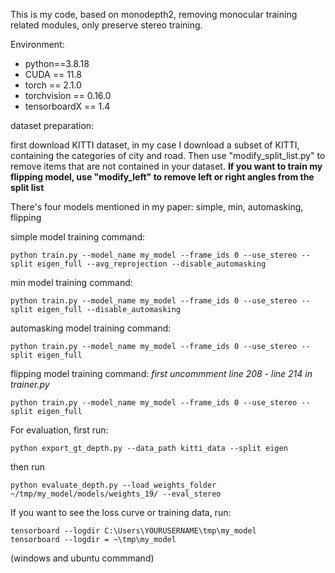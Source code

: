 This is my code, based on monodepth2, removing monocular training related modules, only preserve stereo training.

Environment:
- python==3.8.18
- CUDA == 11.8
- torch == 2.1.0
- torchvision == 0.16.0
- tensorboardX == 1.4

dataset preparation:

first download KITTI dataset, in my case I download a subset of KITTI, containing the categories of city and road. Then use "modify_split_list.py" to remove items that are not contained in your dataset. **If you want to train my flipping model, use "modify_left" to remove left or right angles from the split list**

There's four models mentioned in my paper: simple, min, automasking, flipping

simple model training command:
```
python train.py --model_name my_model --frame_ids 0 --use_stereo --split eigen_full --avg_reprojection --disable_automasking
```

min model training command:
```
python train.py --model_name my_model --frame_ids 0 --use_stereo --split eigen_full --disable_automasking
```

automasking model training command:
```
python train.py --model_name my_model --frame_ids 0 --use_stereo --split eigen_full
```

flipping model training command:
*first uncommment line 208 - line 214 in trainer.py*
```
python train.py --model_name my_model --frame_ids 0 --use_stereo --split eigen_full
```

For evaluation, first run:
```
python export_gt_depth.py --data_path kitti_data --split eigen
```
then run
```
python evaluate_depth.py --load_weights_folder ~/tmp/my_model/models/weights_19/ --eval_stereo
```

If you want to see the loss curve or training data, run:
```
tensorboard --logdir C:\Users\YOURUSERNAME\tmp\my_model
tensorboard --logdir = ~\tmp\my_model
```
(windows and ubuntu commmand)